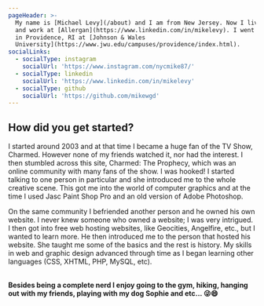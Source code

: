 ```yaml
---
pageHeader: >-
  My name is [Michael Levy](/about) and I am from New Jersey. Now I live in NYC
  and work at [Allergan](https://www.linkedin.com/in/mikelevy). I went to school
  in Providence, RI at [Johnson & Wales
  University](https://www.jwu.edu/campuses/providence/index.html).
socialLinks:
  - socialType: instagram
    socialUrl: 'https://www.instagram.com/nycmike87/'
  - socialType: linkedin
    socialUrl: 'https://www.linkedin.com/in/mikelevy'
  - socialType: github
    socialUrl: 'https://github.com/mikewgd'
---
```

## How did you get started?

I started around 2003 and at that time I became a huge fan of the TV Show, Charmed. However none of my friends watched it, nor had the interest. I then stumbled across this site, Charmed: The Prophecy, which was an online community with many fans of the show. I was hooked! I started talking to one person in particular and she introduced me to the whole creative scene. This got me into the world of computer graphics and at the time I used Jasc Paint Shop Pro and an old version of Adobe Photoshop.

On the same community I befriended another person and he owned his own website. I never knew someone who owned a website; I was very intrigued. I then got into free web hosting websites, like Geocities, Angelfire, etc., but I wanted to learn more. He then introduced me to the person that hosted his website. She taught me some of the basics and the rest is history. My skills in web and graphic design advanced through time as I began learning other languages (CSS, XHTML, PHP, MySQL, etc). <br><br>

**Besides being a complete nerd I enjoy going to the gym, hiking, hanging out with my friends, playing with my dog Sophie and etc... 😜😄**
